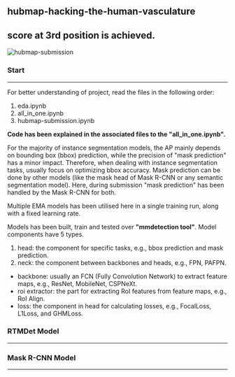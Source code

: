## hubmap-hacking-the-human-vasculature
## score at 3rd position is achieved.
![hubmap-submission](https://github.com/bishnarender/hubmap-hacking-the-human-vasculature/assets/49610834/0c69c295-ef32-48e9-bdad-fce7f38c5831)

### Start 
-----
For better understanding of project, read the files in the following order:
1. eda.ipynb 
2. all_in_one.ipynb
3. hubmap-submission.ipynb

<b>Code has been explained in the associated files to the "all_in_one.ipynb".</b>

For the majority of instance segmentation models, the AP mainly depends on bounding box (bbox) prediction, while the precision of "mask prediction" has a minor impact. Therefore, when dealing with instance segmentation tasks, usually focus on optimizing bbox accuracy.  Mask prediction can be done by other models (like the mask head of Mask R-CNN or any semantic segmentation model). Here, during submission "mask prediction" has been handled by the Mask R-CNN for both.

Multiple EMA models has been utilised here in a single training run, along with a fixed learning rate. 

Models has been built, train and tested over <b>"mmdetection tool"</b>. Model components have 5 types.
1. head: the component for specific tasks, e.g., bbox prediction and mask prediction.
2. neck: the component between backbones and heads, e.g., FPN, PAFPN.
* backbone: usually an FCN (Fully Convolution Network) to extract feature maps, e.g., ResNet, MobileNet, CSPNeXt.
* roi extractor: the part for extracting RoI features from feature maps, e.g., RoI Align.
* loss: the component in head for calculating losses, e.g., FocalLoss, L1Loss, and GHMLoss.

### RTMDet Model
-----

### Mask R-CNN Model
-----


